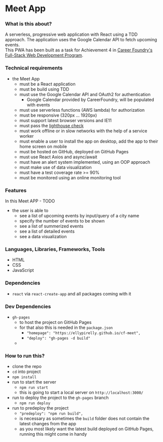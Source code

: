 # Meet App

### What is this about?
A serverless, progressive web application with React using a TDD approach. The application uses the Google Calendar API to fetch upcoming events.
<br>
This PWA has been built as a task for Achievement 4 in [Career Foundry's Full-Stack Web Development Program](https://careerfoundry.com/en/courses/become-a-web-developer/).

### Technical requirements
- the Meet App
  - must be a React application
  - must be build using TDD
  - must use the Google Calendar API and OAuth2 for authentication
    - Google Calendar provided by CareerFoundry, will be populated with events
  - must use serverless functions (AWS lambda) for authorization
  - must be responsive (320px ... 1920px)
  - must support latest browser versions and IE11
  - must pass the [lighthouse check](https://developer.chrome.com/docs/lighthouse/overview/)
  - must work offline or in slow networks with the help of a service worker
  - must enable a user to install the app on desktop, add the app to their home screen on mobile
  - must be hosted on GitHub, deployed on GitHub Pages
  - must use React Axios and async/await
  - must have an alert system implemented, using an OOP approach
  - must make use of data visualization
  - must have a test coverage rate >= 90%
  - must be monitored using an online monitoring tool

### Features
In this Meet APP - TODO
- the user is able to
  - see a list of upcoming events by input/query of a city name
  - specify the number of events to be shown
  - see a list of summerized events
  - see a list of detailed events
  - see a data visualization

### Languages, Libraries, Frameworks, Tools
- HTML
- CSS
- JavaScript

### Dependencies
- `react` via `react-create-app` and all packages coming with it

### Dev Dependencies
- `gh-pages`
  - to host the project on GitHub Pages
  - for that also this is needed in the `package.json`
    - `"homepage": "https://ellypirelly.github.io/cf-meet",`
    - `"deploy": "gh-pages -d build"`
  -

### How to run this?
- clone the repo
- `cd` into project
- `npm install`
- run to start the server
  - `npm run start`
  - this is going to start a local server on `http://localhost:3000/`
- run to deploy the project to the `gh-pages` branch
  - `npm run deploy`
- run to predeploy the project
  - `"predeploy": "npm run build",`
  - is necessary as sometimes the `build` folder does not contain the latest changes from the app
  - as you most likely want the latest build deployed on GitHub Pages, running this might come in handy
